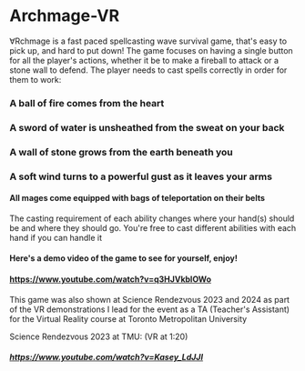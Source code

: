 # Archmage-VR
∀Rchmage is a fast paced spellcasting wave survival game, that's easy to pick up, and hard to put down!
The game focuses on having a single button for all the player's actions, whether it be to make a fireball to attack or a stone wall to defend.
The player needs to cast spells correctly in order for them to work:
### A ball of fire comes from the heart
### A sword of water is unsheathed from the sweat on your back
### A wall of stone grows from the earth beneath you
### A soft wind turns to a powerful gust as it leaves your arms
#### All mages come equipped with bags of teleportation on their belts
The casting requirement of each ability changes where your hand(s) should be and where they should go. 
You're free to cast different abilities with each hand if you can handle it

#### Here's a demo video of the game to see for yourself, enjoy!
#### https://www.youtube.com/watch?v=q3HJVkblOWo
This game was also shown at Science Rendezvous 2023 and 2024 as part of the VR demonstrations I lead for the event as a TA (Teacher's Assistant) for the Virtual Reality course at Toronto Metropolitan University

Science Rendezvous 2023 at TMU: (VR at 1:20)
##### https://www.youtube.com/watch?v=Kasey_LdJJI
